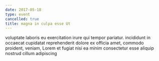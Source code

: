 ```yaml
---
date: 2017-05-18
type: event
cancelled: true
title: magna in culpa esse Ut
---
```

voluptate laboris eu exercitation irure qui tempor pariatur. incididunt in occaecat cupidatat reprehenderit dolore ex officia amet, commodo proident, veniam, Lorem et fugiat nisi ea minim consectetur esse aliquip nostrud cillum adipiscing